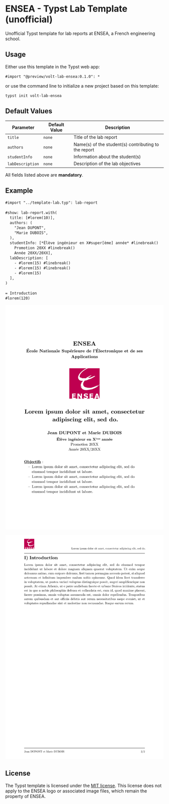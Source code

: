 # ENSEA - Typst Lab Template (unofficial)

Unofficial Typst template for lab reports at ENSEA, a French engineering school.

## Usage

Either use this template in the Typst web app:
```typst
#import "@preview/volt-lab-ensea:0.1.0": *
```
or use the command line to initialize a new project based on this template:
```typst
typst init volt-lab-ensea
```

## Default Values

| Parameter       | Default Value | Description                                          |
|-----------------|---------------|------------------------------------------------------|
| `title`         | `none`        | Title of the lab report                              |
| `authors`       | `none`        | Name(s) of the student(s) contributing to the report |
| `studentInfo`   | `none`        | Information about the student(s)                     |
| `labDescription`| `none`        | Description of the lab objectives                    |

All fields listed above are **mandatory**.


## Example

```typst
#import "../template-lab.typ": lab-report

#show: lab-report.with(
  title: [#lorem(10)],
  authors: (
    "Jean DUPONT",
    "Marie DUBOIS",
  ),
  studentInfo: [*Élève ingénieur en X#super[ème] année* #linebreak()
    Promotion 20XX #linebreak()
    Année 20XX/20XX],
  labDescription: [
    - #lorem(15) #linebreak()
    - #lorem(15) #linebreak()
    - #lorem(15)
  ],
)

= Introduction
#lorem(120)
```
![thumbnail-lab-1.png](thumbnail-lab-1.png)

![thumbnail-lab-2.png](thumbnail-lab-2.png)

## License

The Typst template is licensed under the [MIT license](https://github.com/Dawod-G/ENSEA_Typst-Template/blob/master/LICENSE.md). This license does not apply to the ENSEA logo or associated image files, which remain the property of ENSEA.